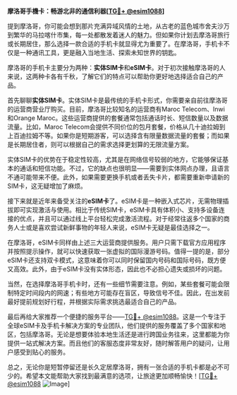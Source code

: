 **摩洛哥手機卡：畅游北非的通信利器[[TG💪+ @esim1088](https://t.me/s/esim1088)]**

提到摩洛哥，你可能会想到那片充满异域风情的土地，从古老的蓝色城市舍夫沙万到繁华的马拉喀什市集，每一处都散发着迷人的魅力。但如果你计划去摩洛哥旅行或长期居住，那么选择一款合适的手机卡就显得尤为重要了。在摩洛哥，手机卡不仅是一种通讯工具，更是融入当地生活、探索未知世界的钥匙。

摩洛哥的手机卡主要分为两种：**实体SIM卡**和**eSIM卡**。对于初次接触摩洛哥的人来说，这两种卡各有千秋，了解它们的特点可以帮助你更好地选择适合自己的产品。

首先聊聊**实体SIM卡**。实体SIM卡是最传统的手机卡形式，你需要亲自前往摩洛哥的运营商营业厅购买。目前，摩洛哥比较知名的运营商有Maroc Telecom、Inwi和Orange Maroc。这些运营商提供的套餐通常包括通话时长、短信数量以及数据流量。比如，Maroc Telecom会提供不同价位的包月套餐，价格从几十迪拉姆到上百迪拉姆不等。如果你是短期游客，可以选择含有限量数据流量的套餐；而如果是长期居住者，则可以根据自己的需求选择更划算的无限流量方案。

实体SIM卡的优势在于稳定性较高，尤其是在网络信号较弱的地方，它能够保证基本的通话和短信功能。不过，它的缺点也很明显——需要到实体网点办理，且语言不通可能带来不便。此外，如果需要更换手机或者丢失卡片，都需要重新申请新的SIM卡，这无疑增加了麻烦。

接下来就是近年来备受关注的**eSIM卡**了。eSIM卡是一种嵌入式芯片，无需物理插拔即可实现激活与使用。相比于传统SIM卡，eSIM卡具有体积小、支持多设备连接的优点，并且可以通过线上平台轻松完成激活流程。对于经常往返多个国家的商务人士或是喜欢尝试新鲜事物的年轻人来说，eSIM卡无疑是最佳选择之一。

在摩洛哥，eSIM卡同样由上述三大运营商提供服务。用户只需下载官方应用程序并按照提示操作，就可以快速获取一张虚拟的国际漫游号码。值得一提的是，部分eSIM卡还支持双卡模式，这意味着你可以同时保留国内号码和国际号码，既方便又高效。此外，由于eSIM卡没有实体形态，因此也不必担心遗失或损坏的问题。

当然，在选择摩洛哥手机卡时，还有一些细节需要注意。例如，某些套餐可能会限制特定时间段内的网速；有些地方可能存在盲区，导致信号不佳。因此，在出发前最好提前规划好行程，并根据实际需求挑选最适合自己的产品。

最后再给大家推荐一个便捷的服务平台——[TG💪+ @esim1088](https://t.me/s/esim1088)。这是一个专注于全球eSIM卡及手机卡解决方案的专业团队，他们提供的服务覆盖了多个国家和地区，包括摩洛哥。无论是想要体验本地生活还是进行跨国业务往来，这里都能为你提供一站式解决方案。而且他们的客服态度非常友好，随时解答用户的疑问，让用户感受到贴心的服务。

总之，无论你是短暂停留还是长久定居摩洛哥，拥有一张合适的手机卡都是必不可少的。希望本文能帮助大家找到最满意的选项，让旅途更加顺畅愉快！[[TG💪+ @esim1088](https://t.me/s/esim1088) ![Image](https://i.postimg.cc/4NQfJmqS/Snipaste-2025-05-13-00-14-12.png)]